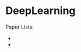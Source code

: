 # DeepLearning
Paper Lists:

+ [FaceShifter]: [https://arxiv.org/pdf/1912.13457.pdf][face_generator][gan][unet]
+ 